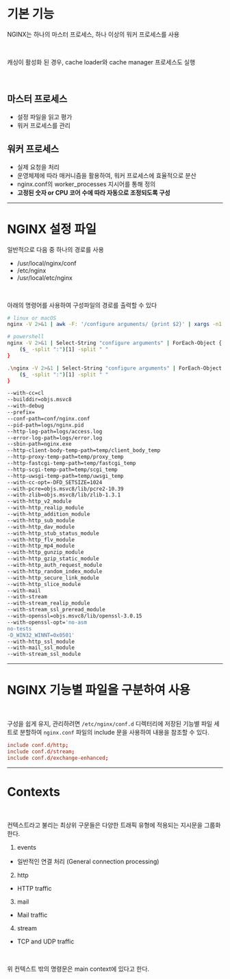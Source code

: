 # 기본 기능

NGINX는 하나의 마스터 프로세스, 하나 이상의 워커 프로세스를 사용

<br />

캐싱이 활성화 된 경우, cache loader와 cache manager 프로세스도 실행

<br />

## 마스터 프로세스

- 설정 파일을 읽고 평가
- 워커 프로세스를 관리

## 워커 프로세스

- 실제 요청을 처리
- 운영체제에 따라 매커니즘을 활용하여, 워커 프로세스에 효율적으로 분산
- nginx.conf의 worker_processes 지시어를 통해 정의
- **고정된 숫자 or CPU 코어 수에 따라 자동으로 조정되도록 구성**

---

# NGINX 설정 파일

일반적으로 다음 중 하나의 경로를 사용

- /usr/local/nginx/conf
- /etc/nginx
- /usr/local/etc/nginx

<br />

아래의 명령어를 사용하여 구성파일의 경로를 출력할 수 있다

```sh
# linux or macOS
nginx -V 2>&1 | awk -F: '/configure arguments/ {print $2}' | xargs -n1

# powershell
nginx -V 2>&1 | Select-String "configure arguments" | ForEach-Object {
    ($_ -split ":")[1] -split " "
}
```

```sh
.\nginx -V 2>&1 | Select-String "configure arguments" | ForEach-Object {
    ($_ -split ":")[1] -split " "
}

--with-cc=cl
--builddir=objs.msvc8
--with-debug
--prefix=
--conf-path=conf/nginx.conf
--pid-path=logs/nginx.pid
--http-log-path=logs/access.log
--error-log-path=logs/error.log
--sbin-path=nginx.exe
--http-client-body-temp-path=temp/client_body_temp
--http-proxy-temp-path=temp/proxy_temp
--http-fastcgi-temp-path=temp/fastcgi_temp
--http-scgi-temp-path=temp/scgi_temp
--http-uwsgi-temp-path=temp/uwsgi_temp
--with-cc-opt=-DFD_SETSIZE=1024
--with-pcre=objs.msvc8/lib/pcre2-10.39
--with-zlib=objs.msvc8/lib/zlib-1.3.1
--with-http_v2_module
--with-http_realip_module
--with-http_addition_module
--with-http_sub_module
--with-http_dav_module
--with-http_stub_status_module
--with-http_flv_module
--with-http_mp4_module
--with-http_gunzip_module
--with-http_gzip_static_module
--with-http_auth_request_module
--with-http_random_index_module
--with-http_secure_link_module
--with-http_slice_module
--with-mail
--with-stream
--with-stream_realip_module
--with-stream_ssl_preread_module
--with-openssl=objs.msvc8/lib/openssl-3.0.15
--with-openssl-opt='no-asm
no-tests
-D_WIN32_WINNT=0x0501'
--with-http_ssl_module
--with-mail_ssl_module
--with-stream_ssl_module
```

---

# NGINX 기능별 파일을 구분하여 사용

<br />

구성을 쉽게 유지, 관리하려면 `/etc/nginx/conf.d` 디렉터리에 저장된 기능별 파일 세트로 분할하여 `nginx.conf` 파일의 include 문을 사용하여 내용을 참조할 수 있다.

```conf
include conf.d/http;
include conf.d/stream;
include conf.d/exchange-enhanced;
```

---

# Contexts

<br />

컨텍스트라고 불리는 최상위 구문들은 다양한 트래픽 유형에 적용되는 지시문을 그룹화한다.

1. events

- 일반적인 연결 처리 (General connection processing)

2. http

- HTTP traffic

3. mail

- Mail traffic

4. stream

- TCP and UDP traffic

<br />

위 컨텍스트 밖의 명령문은 main context에 있다고 한다.
